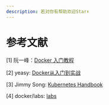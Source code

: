 ```yaml
---
description: 若对你有帮助欢迎Star⬆
---
```


# 参考文献

\[1\] 阮一峰：[Docker 入门教程](https://www.ruanyifeng.com/blog/2018/02/docker-tutorial.html)

\[2\] yeasy: [Docker从入门到实战](https://yeasy.gitbooks.io/docker_practice/introduction/what.html)

\[3\] Jimmy Song: [Kubernetes Handbook](https://jimmysong.io/kubernetes-handbook/)

\[4\] docker/labs: [labs](https://github.com/docker/labs)

